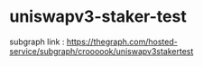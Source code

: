 # uniswapv3-staker-test
subgraph link : https://thegraph.com/hosted-service/subgraph/croooook/uniswapv3stakertest
